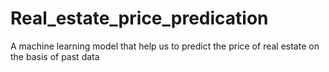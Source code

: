 # Real_estate_price_predication
A machine learning model that help us to predict the price of real estate on the basis of past data 

